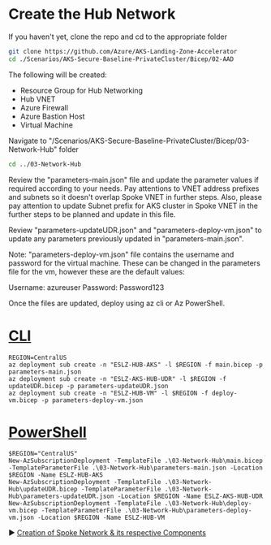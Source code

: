 # Create the Hub Network

If you haven't yet, clone the repo and cd to the appropriate folder

```bash
git clone https://github.com/Azure/AKS-Landing-Zone-Accelerator
cd ./Scenarios/AKS-Secure-Baseline-PrivateCluster/Bicep/02-AAD
```

The following will be created:

- Resource Group for Hub Networking
- Hub VNET
- Azure Firewall
- Azure Bastion Host
- Virtual Machine

Navigate to "/Scenarios/AKS-Secure-Baseline-PrivateCluster/Bicep/03-Network-Hub" folder

```bash
cd ../03-Network-Hub
```

Review the "parameters-main.json" file and update the parameter values if required according to your needs. Pay attentions to VNET address prefixes and subnets so it doesn't overlap Spoke VNET in further steps. Also, please pay attention to update Subnet prefix for AKS cluster in Spoke VNET in the further steps to be planned and update in this file.

Review "parameters-updateUDR.json" and "parameters-deploy-vm.json" to update any parameters previously updated in "parameters-main.json".

Note: "parameters-deploy-vm.json" file contains the username and password for the virtual machine. These can be changed in the parameters file for the vm, however these are the default values:

Username: azureuser
Password: Password123

Once the files are updated, deploy using az cli or Az PowerShell.

# [CLI](#tab/CLI)

```azurecli
REGION=CentralUS
az deployment sub create -n "ESLZ-HUB-AKS" -l $REGION -f main.bicep -p parameters-main.json
az deployment sub create -n "ESLZ-AKS-HUB-UDR" -l $REGION -f updateUDR.bicep -p parameters-updateUDR.json
az deployment sub create -n "ESLZ-HUB-VM" -l $REGION -f deploy-vm.bicep -p parameters-deploy-vm.json
```

# [PowerShell](#tab/PowerShell)

```azurepowershell
$REGION="CentralUS"
New-AzSubscriptionDeployment -TemplateFile .\03-Network-Hub\main.bicep -TemplateParameterFile .\03-Network-Hub\parameters-main.json -Location $REGION -Name ESLZ-HUB-AKS
New-AzSubscriptionDeployment -TemplateFile .\03-Network-Hub\updateUDR.bicep -TemplateParameterFile .\03-Network-Hub\parameters-updateUDR.json -Location $REGION -Name ESLZ-AKS-HUB-UDR
New-AzSubscriptionDeployment -TemplateFile .\03-Network-Hub\deploy-vm.bicep -TemplateParameterFile .\03-Network-Hub\parameters-deploy-vm.json -Location $REGION -Name ESLZ-HUB-VM
```

:arrow_forward: [Creation of Spoke Network & its respective Components](./04-network-lz.md)
